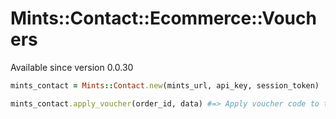 # Mints::Contact::Ecommerce::Vouchers

Available since version 0.0.30

```ruby
mints_contact = Mints::Contact.new(mints_url, api_key, session_token)

mints_contact.apply_voucher(order_id, data) #=> Apply voucher code to the existing order, only applies to sale orders.
```
